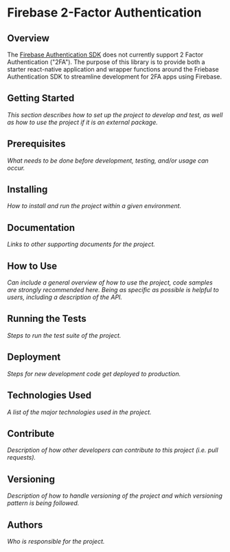 # Firebase 2-Factor Authentication

## Overview
The [Firebase Authentication SDK](https://firebase.google.com/docs/auth) does not currently support 2 Factor Authentication ("2FA"). The purpose of this library is to provide both a starter react-native application and wrapper functions around the Friebase Authentication SDK to streamline development for 2FA apps using Firebase.

## Getting Started
_This section describes how to set up the project to develop and test, as well as how to use the project if it is an external package._

## Prerequisites
_What needs to be done before development, testing, and/or usage can occur._

## Installing
_How to install and run the project within a given environment._

## Documentation
_Links to other supporting documents for the project._

## How to Use
_Can include a general overview of how to use the project, code samples are strongly recommended here. Being as specific as possible is helpful to users, including a description of the API._

## Running the Tests
_Steps to run the test suite of the project._

## Deployment
_Steps for new development code get deployed to production._

## Technologies Used
_A list of the major technologies used in the project._

## Contribute
_Description of how other developers can contribute to this project (i.e. pull requests)._

## Versioning
_Description of how to handle versioning of the project and which versioning pattern is being followed._

## Authors
_Who is responsible for the project._
